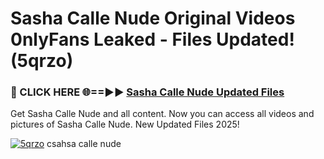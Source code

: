 # Sasha Calle Nude Original Videos 0nlyFans Leaked - Files Updated! (5qrzo)

<h3>🔴 CLICK HERE 🌐==►► <a href="https://tinyurl.com/52m3yx9h" rel="nofollow">Sasha Calle Nude Updated Files</a></h3>

Get Sasha Calle Nude and all content. Now you can access all videos and pictures of Sasha Calle Nude. New Updated Files 2025!

[![5qrzo](https://i.imgur.com/TnHtlc8.gif)](https://tinyurl.com/52m3yx9h)
csahsa calle nude